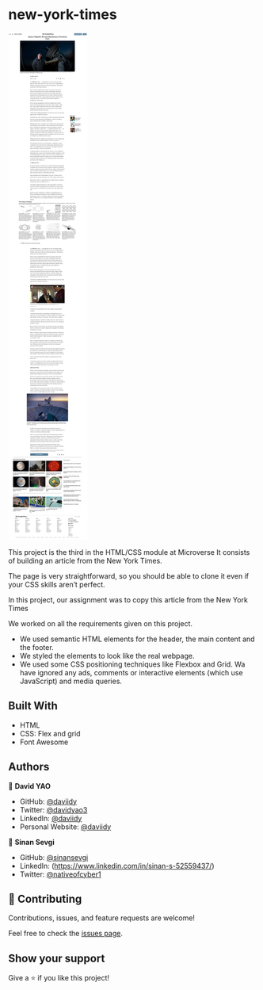
# new-york-times

![screenshot](./images/screenshot.png)

This project is the third in the HTML/CSS module at Microverse
It consists of building an article from the New York Times.


The page is very straightforward, so you should be able to clone it even if your CSS skills aren’t perfect.

In this project, our assignment was to copy this article from the New York Times

We worked on all the requirements given on this project.

- We used semantic HTML elements for the header, the main content and the footer.
- We styled the elements to look like the real webpage.
- We used some CSS positioning techniques like Flexbox and Grid. Wa have ignored any ads, comments or interactive elements (which use JavaScript) and media queries.


## Built With

- HTML
- CSS: Flex and grid
- Font Awesome

## Authors

👤 **David YAO**

- GitHub: [@daviidy](https://github.com/daviidy)
- Twitter: [@davidyao3](https://twitter.com/DavidYao3)
- LinkedIn: [@daviidy](https://www.linkedin.com/in/david-yao-6bb95299/)
- Personal Website: [@daviidy](http://david-yao.com)

👤 **Sinan Sevgi**

- GitHub: [@sinansevgi](https://github.com/sinansevgi)
- LinkedIn: (https://www.linkedin.com/in/sinan-s-52559437/)
- Twitter: [@nativeofcyber1](https://twitter.com/nativeofcyber1)


## 🤝 Contributing

Contributions, issues, and feature requests are welcome!

Feel free to check the [issues page](issues/).

## Show your support

Give a ⭐️ if you like this project!
